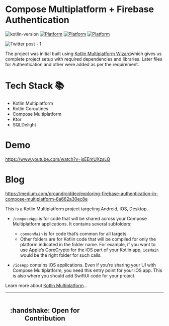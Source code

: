 # Compose Multiplatform + Firebase Authentication
![kotlin-version](https://img.shields.io/badge/kotlin-1.9.20-blue)
[![Platform](https://img.shields.io/badge/Platform-Android-brightgreen.svg)](#)
[![Platform](https://img.shields.io/badge/Platform-iOS-black.svg)](#)
[![Platform](https://img.shields.io/badge/Platform-jvm-blue.svg)](#)

![Twitter post - 1](https://github.com/dwarshb/KMM/assets/32565650/505a5fa0-61d8-40ce-bc55-ffce67f319dc)

The project was initial built using [Kotlin Multiplatform Wizard](https://kmp.jetbrains.com/)which gives us complete project setup with required dependencies and libraries. Later files for Authentication and other were added as per the requirement.

# Tech Stack 📚
- Kotlin Multiplatform
- Kotlin Coroutines
- Compose Multiplatform
- Ktor
- SQLDelight

# Demo
https://www.youtube.com/watch?v=jsEEmUXzsLQ

# Blog
https://medium.com/proandroiddev/exploring-firebase-authentication-in-compose-multiplatform-8a662a30ec8e

This is a Kotlin Multiplatform project targeting Android, iOS, Desktop.

* `/composeApp` is for code that will be shared across your Compose Multiplatform applications.
  It contains several subfolders:
  - `commonMain` is for code that’s common for all targets.
  - Other folders are for Kotlin code that will be compiled for only the platform indicated in the folder name.
    For example, if you want to use Apple’s CoreCrypto for the iOS part of your Kotlin app,
    `iosMain` would be the right folder for such calls.

* `/iosApp` contains iOS applications. Even if you’re sharing your UI with Compose Multiplatform, 
  you need this entry point for your iOS app. This is also where you should add SwiftUI code for your project.


Learn more about [Kotlin Multiplatform](https://www.jetbrains.com/help/kotlin-multiplatform-dev/get-started.html)…

---


<div style="width:100%">
	<div style="width:50%; display:inline-block">
		<h2 align="center">
      :handshake: Open for Contribution
		</h2>	
	</div>	
</div>

